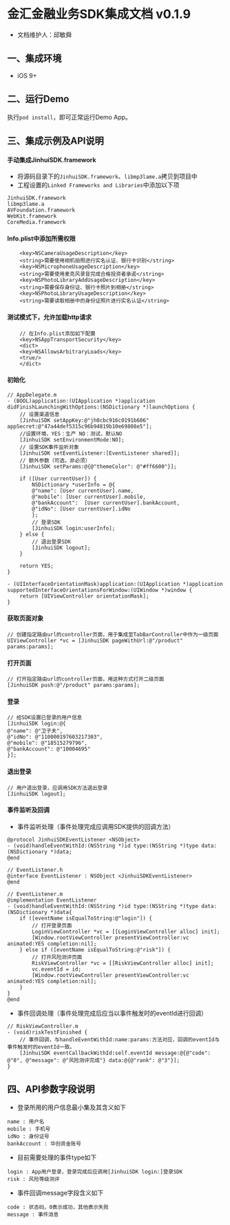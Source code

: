 # 金汇金融业务SDK集成文档 v0.1.9
* 文档维护人：邱敏舜

## 一、集成环境
* iOS 9+

## 二、运行Demo
执行`pod install`，即可正常运行Demo App。

## 三、集成示例及API说明
#### 手动集成JinhuiSDK.framework
* 将源码目录下的`JinhuiSDK.framework`、`libmp3lame.a`拷贝到项目中
* 工程设置的`Linked Frameworks and Libraries`中添加以下项
```
JinhuiSDK.framework
libmp3lame.a
AVFoundation.framework
WebKit.framework
CoreMedia.framework
```

#### Info.plist中添加所需权限
```
    <key>NSCameraUsageDescription</key>
	<string>需要使用相机拍照进行实名认证、银行卡识别</string>
	<key>NSMicrophoneUsageDescription</key>
	<string>需要使用麦克风录音完成合格投资者承诺</string>
	<key>NSPhotoLibraryAddUsageDescription</key>
	<string>需要保存身份证、银行卡照片到相册</string>
	<key>NSPhotoLibraryUsageDescription</key>
	<string>需要读取相册中的身份证照片进行实名认证</string>
```

#### 测试模式下，允许加载http请求
```
    // 在Info.plist添加如下配置
    <key>NSAppTransportSecurity</key>
    <dict>
    <key>NSAllowsArbitraryLoads</key>
    <true/>
    </dict>
```

#### 初始化
```
// AppDelegate.m
- (BOOL)application:(UIApplication *)application didFinishLaunchingWithOptions:(NSDictionary *)launchOptions {
    // 设置渠道信息
    [JinhuiSDK setAppKey:@"jh0cbc916c0191b606" appSecret:@"47a44def5315c96b94819b10e69808e5"];
    //设置环境，YES：生产 NO：测试，默认NO
    [JinhuiSDK setEnvironmentMode:NO];
    // 设置SDK事件监听对象
    [JinhuiSDK setEventListener:[EventListener shared]];
    // 额外参数（可选，非必须）
    [JinhuiSDK setParams:@{@"themeColor": @"#ff6600"}];

    if ([User currentUser]) {
        NSDictionary *userInfo = @{
        @"name": [User currentUser].name,
        @"mobile": [User currentUser].mobile,
        @"bankAccount":  [User currentUser].bankAccount,
        @"idNo": [User currentUser].idNo
        };
        // 登录SDK
        [JinhuiSDK login:userInfo];
    } else {
        // 退出登录SDK
        [JinhuiSDK logout];
    }
    
    return YES;
}

- (UIInterfaceOrientationMask)application:(UIApplication *)application supportedInterfaceOrientationsForWindow:(UIWindow *)window {
    return [UIViewController orientationMask];
}
```
#### 获取页面对象
```
// 创建指定路由url的controller页面，用于集成至TabBarController中作为一级页面
UIViewController *vc = [JinhuiSDK pageWithUrl:@"/product" params:params];
```
#### 打开页面
```
// 打开指定路由url的controller页面，用这种方式打开二级页面
[JinhuiSDK push:@"/product" params:params];
```
#### 登录
```
// 给SDK设置已登录的用户信息
[JinhuiSDK login:@{
@"name": @"卫子夫", 
@"idNo": @"110000197603217303",
@"mobile": @"18515279796",
@"bankAccount": @"10004695"
}];
```

#### 退出登录
```
// 用户退出登录，应调用SDK方法退出登录
[JinhuiSDK logout];
```
#### 事件监听及回调

* 事件监听处理（事件处理完成应调用SDK提供的回调方法）

```
@protocol JinhuiSDKEventListener <NSObject>
- (void)handleEventWithId:(NSString *)id type:(NSString *)type data:(NSDictionary *)data;
@end

// EventListener.h
@interface EventListener : NSObject <JinhuiSDKEventListener>
@end

// EventListener.m
@implementation EventListener
- (void)handleEventWithId:(NSString *)id type:(NSString *)type data:(NSDictionary *)data{
    if ([eventName isEqualToString:@"login"]) {
        // 打开登录页面
        LoginViewController *vc = [[LoginViewController alloc] init];
        [Window.rootViewController presentViewController:vc animated:YES completion:nil];
    } else if ([eventName isEqualToString:@"risk"]) {
        // 打开风险测评页面
        RiskViewController *vc = [[RiskViewController alloc] init];
        vc.eventId = id;
        [Window.rootViewController presentViewController:vc animated:YES completion:nil];
    }
}
@end
```

* 事件回调处理（事件处理完成后应当以事件触发时的eventId进行回调）

```
// RiskViewController.m
- (void)riskTestFinished {
    // 事件回调，与handleEventWithId:name:params:方法对应，回调的eventId与事件触发时的eventId一致。
    [JinhuiSDK eventCallbackWithId:self.eventId message:@{@"code": @"0", @"message": @"风险测评完成"} data:@{@"rank": @"3"}];
}
```

## 四、API参数字段说明
* 登录所用的用户信息最小集及其含义如下
```
name : 用户名
mobile : 手机号
idNo : 身份证号
bankAccount : 华创资金账号
```

* 目前需要处理的事件type如下
```
login : App用户登录，登录完成后应调用[JinhuiSDK login:]登录SDK
risk : 风险等级测评
```

* 事件回调message字段含义如下
```
code : 状态码，0表示成功，其他表示失败
message : 事件消息
```
